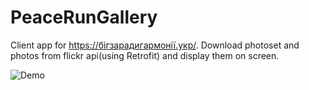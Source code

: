 # PeaceRunGallery
Client app for https://бігзарадигармонії.укр/. Download photoset and photos from flickr api(using Retrofit) and display them on screen. 

![Demo](showcase.gif)
